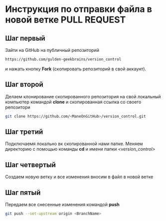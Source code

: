 # Инструкция по отправки файла в новой ветке PULL REQUEST

## Шаг первый

Зайти на GitHub на публичный репозиторий
```sh
https://github.com/gulden-geekbrains/version_control
```
и нажать кнопку **Fork** (скопировать репозиторий в свой аккаунт). 

## Шаг второй
Делаем клонирование скопированного репозитория на свой локальный компьютер командой **clone** и  скопированная ссылка со своего репозитори
```sh
git clone https://github.com/<ManeOnGitHub>/version_control.git
```
## Шаг третий
Подключаемя локально вк скопированной нами папке. Меняем директорию с помощью команды **cd** и имени папки *<version_control>*
## Шаг четвертый
Создаем новую ветку и все изменения вносим в файл в новой ветке
## Шаг пятый
Передаем все снесенные изменения командой **push**
```sh
git push --set-upstream origin <BranchName>
```
